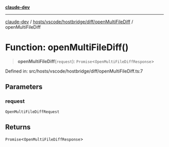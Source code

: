 [**claude-dev**](../../../../../../README.md)

***

[claude-dev](../../../../../../README.md) / [hosts/vscode/hostbridge/diff/openMultiFileDiff](../README.md) / openMultiFileDiff

# Function: openMultiFileDiff()

> **openMultiFileDiff**(`request`): `Promise`\<`OpenMultiFileDiffResponse`\>

Defined in: src/hosts/vscode/hostbridge/diff/openMultiFileDiff.ts:7

## Parameters

### request

`OpenMultiFileDiffRequest`

## Returns

`Promise`\<`OpenMultiFileDiffResponse`\>
